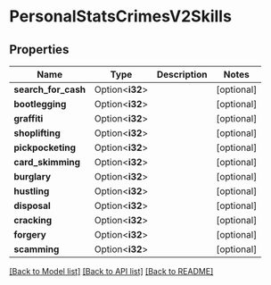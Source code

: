 # PersonalStatsCrimesV2Skills

## Properties

Name | Type | Description | Notes
------------ | ------------- | ------------- | -------------
**search_for_cash** | Option<**i32**> |  | [optional]
**bootlegging** | Option<**i32**> |  | [optional]
**graffiti** | Option<**i32**> |  | [optional]
**shoplifting** | Option<**i32**> |  | [optional]
**pickpocketing** | Option<**i32**> |  | [optional]
**card_skimming** | Option<**i32**> |  | [optional]
**burglary** | Option<**i32**> |  | [optional]
**hustling** | Option<**i32**> |  | [optional]
**disposal** | Option<**i32**> |  | [optional]
**cracking** | Option<**i32**> |  | [optional]
**forgery** | Option<**i32**> |  | [optional]
**scamming** | Option<**i32**> |  | [optional]

[[Back to Model list]](../README.md#documentation-for-models) [[Back to API list]](../README.md#documentation-for-api-endpoints) [[Back to README]](../README.md)


